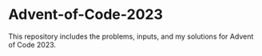 # Advent-of-Code-2023

This repository includes the problems, inputs, and my solutions for Advent of Code 2023.

